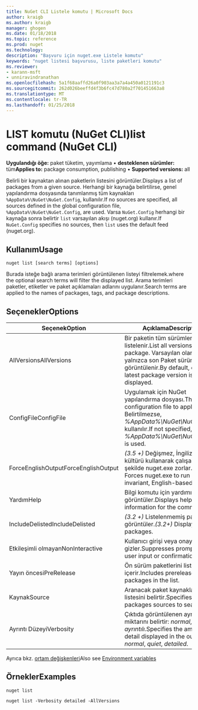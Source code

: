 ```yaml
---
title: NuGet CLI Listele komutu | Microsoft Docs
author: kraigb
ms.author: kraigb
manager: ghogen
ms.date: 01/18/2018
ms.topic: reference
ms.prod: nuget
ms.technology: 
description: "Başvuru için nuget.exe Listele komutu"
keywords: "nuget listesi başvurusu, liste paketleri komutu"
ms.reviewer:
- karann-msft
- unniravindranathan
ms.openlocfilehash: 5a1f68aaffd26a0f903aa3a7a4a450a0121191c3
ms.sourcegitcommit: 262d026beeffd4f3b6fc47d780a2f701451663a8
ms.translationtype: MT
ms.contentlocale: tr-TR
ms.lasthandoff: 01/25/2018
---
```

# <a name="list-command-nuget-cli"></a><span data-ttu-id="b3f81-104">LIST komutu (NuGet CLI)</span><span class="sxs-lookup"><span data-stu-id="b3f81-104">list command (NuGet CLI)</span></span>

<span data-ttu-id="b3f81-105">**Uygulandığı öğe:** paket tüketim, yayımlama &bullet; **desteklenen sürümler:** tüm</span><span class="sxs-lookup"><span data-stu-id="b3f81-105">**Applies to:** package consumption, publishing &bullet; **Supported versions:** all</span></span>

<span data-ttu-id="b3f81-106">Belirli bir kaynaktan alınan paketlerin listesini görüntüler.</span><span class="sxs-lookup"><span data-stu-id="b3f81-106">Displays a list of packages from a given source.</span></span> <span data-ttu-id="b3f81-107">Herhangi bir kaynağa belirtilirse, genel yapılandırma dosyasında tanımlanmış tüm kaynakları `%AppData%\NuGet\NuGet.Config`, kullanılır.</span><span class="sxs-lookup"><span data-stu-id="b3f81-107">If no sources are specified, all sources defined in the global configuration file, `%AppData%\NuGet\NuGet.Config`, are used.</span></span> <span data-ttu-id="b3f81-108">Varsa `NuGet.Config` herhangi bir kaynağa sonra belirtir `list` varsayılan akışı (nuget.org) kullanır.</span><span class="sxs-lookup"><span data-stu-id="b3f81-108">If `NuGet.Config` specifies no sources, then `list` uses the default feed (nuget.org).</span></span>

## <a name="usage"></a><span data-ttu-id="b3f81-109">Kullanım</span><span class="sxs-lookup"><span data-stu-id="b3f81-109">Usage</span></span>

```cli
nuget list [search terms] [options]
```

<span data-ttu-id="b3f81-110">Burada isteğe bağlı arama terimleri görüntülenen listeyi filtrelemek.</span><span class="sxs-lookup"><span data-stu-id="b3f81-110">where the optional search terms will filter the displayed list.</span></span> <span data-ttu-id="b3f81-111">Arama terimleri paketler, etiketler ve paket açıklamaları adlarını uygulanır.</span><span class="sxs-lookup"><span data-stu-id="b3f81-111">Search terms are applied to the names of packages, tags, and package descriptions.</span></span>

## <a name="options"></a><span data-ttu-id="b3f81-112">Seçenekler</span><span class="sxs-lookup"><span data-stu-id="b3f81-112">Options</span></span>

| <span data-ttu-id="b3f81-113">Seçenek</span><span class="sxs-lookup"><span data-stu-id="b3f81-113">Option</span></span> | <span data-ttu-id="b3f81-114">Açıklama</span><span class="sxs-lookup"><span data-stu-id="b3f81-114">Description</span></span> |
| --- | --- |
| <span data-ttu-id="b3f81-115">AllVersions</span><span class="sxs-lookup"><span data-stu-id="b3f81-115">AllVersions</span></span> | <span data-ttu-id="b3f81-116">Bir paketin tüm sürümleri listelenir.</span><span class="sxs-lookup"><span data-stu-id="b3f81-116">List all versions of a package.</span></span> <span data-ttu-id="b3f81-117">Varsayılan olarak, yalnızca son Paket sürümü görüntülenir.</span><span class="sxs-lookup"><span data-stu-id="b3f81-117">By default, only the latest package version is displayed.</span></span> |
| <span data-ttu-id="b3f81-118">ConfigFile</span><span class="sxs-lookup"><span data-stu-id="b3f81-118">ConfigFile</span></span> | <span data-ttu-id="b3f81-119">Uygulamak için NuGet yapılandırma dosyası.</span><span class="sxs-lookup"><span data-stu-id="b3f81-119">The NuGet configuration file to apply.</span></span> <span data-ttu-id="b3f81-120">Belirtilmezse, *%AppData%\NuGet\NuGet.Config* kullanılır.</span><span class="sxs-lookup"><span data-stu-id="b3f81-120">If not specified, *%AppData%\NuGet\NuGet.Config* is used.</span></span> |
| <span data-ttu-id="b3f81-121">ForceEnglishOutput</span><span class="sxs-lookup"><span data-stu-id="b3f81-121">ForceEnglishOutput</span></span> | <span data-ttu-id="b3f81-122">*(3.5 +)*  Değişmez, İngilizce tabanlı kültürü kullanarak çalışacak şekilde nuget.exe zorlar.</span><span class="sxs-lookup"><span data-stu-id="b3f81-122">*(3.5+)* Forces nuget.exe to run using an invariant, English-based culture.</span></span> |
| <span data-ttu-id="b3f81-123">Yardım</span><span class="sxs-lookup"><span data-stu-id="b3f81-123">Help</span></span> | <span data-ttu-id="b3f81-124">Bilgi komutu için yardımı görüntüler.</span><span class="sxs-lookup"><span data-stu-id="b3f81-124">Displays help information for the command.</span></span> |
| <span data-ttu-id="b3f81-125">IncludeDelisted</span><span class="sxs-lookup"><span data-stu-id="b3f81-125">IncludeDelisted</span></span> | <span data-ttu-id="b3f81-126">*(3.2 +)*  Listelenmemiş paketleri görüntüler.</span><span class="sxs-lookup"><span data-stu-id="b3f81-126">*(3.2+)* Display unlisted packages.</span></span> |
| <span data-ttu-id="b3f81-127">Etkileşimli olmayan</span><span class="sxs-lookup"><span data-stu-id="b3f81-127">NonInteractive</span></span> | <span data-ttu-id="b3f81-128">Kullanıcı girişi veya onayı için ister gizler.</span><span class="sxs-lookup"><span data-stu-id="b3f81-128">Suppresses prompts for user input or confirmations.</span></span> |
| <span data-ttu-id="b3f81-129">Yayın öncesi</span><span class="sxs-lookup"><span data-stu-id="b3f81-129">PreRelease</span></span> | <span data-ttu-id="b3f81-130">Ön sürüm paketlerini listede içerir.</span><span class="sxs-lookup"><span data-stu-id="b3f81-130">Includes prerelease packages in the list.</span></span> |
| <span data-ttu-id="b3f81-131">Kaynak</span><span class="sxs-lookup"><span data-stu-id="b3f81-131">Source</span></span> | <span data-ttu-id="b3f81-132">Aranacak paket kaynaklarının listesini belirtir.</span><span class="sxs-lookup"><span data-stu-id="b3f81-132">Specifies a list of packages sources to search.</span></span> |
| <span data-ttu-id="b3f81-133">Ayrıntı Düzeyi</span><span class="sxs-lookup"><span data-stu-id="b3f81-133">Verbosity</span></span> | <span data-ttu-id="b3f81-134">Çıktıda görüntülenen ayrıntı miktarını belirtir: *normal*, *sessiz*, *ayrıntılı*.</span><span class="sxs-lookup"><span data-stu-id="b3f81-134">Specifies the amount of detail displayed in the output: *normal*, *quiet*, *detailed*.</span></span> |

<span data-ttu-id="b3f81-135">Ayrıca bkz. [ortam değişkenleri](cli-ref-environment-variables.md)</span><span class="sxs-lookup"><span data-stu-id="b3f81-135">Also see [Environment variables](cli-ref-environment-variables.md)</span></span>

## <a name="examples"></a><span data-ttu-id="b3f81-136">Örnekler</span><span class="sxs-lookup"><span data-stu-id="b3f81-136">Examples</span></span>

```cli
nuget list

nuget list -Verbosity detailed -AllVersions
```
